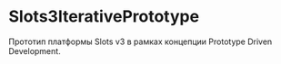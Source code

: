 # Slots3IterativePrototype
Прототип платформы Slots v3 в рамках концепции Prototype Driven Development.
